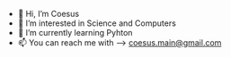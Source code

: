 - 👋 Hi, I’m Coesus
- 👀 I’m interested in Science and Computers
- 🌱 I’m currently learning Pyhton
- 📫 You can reach me with --> coesus.main@gmail.com

<!---
Coesus/Coesus is a ✨ special ✨ repository because its `README.md` (this file) appears on your GitHub profile.
You can click the Preview link to take a look at your changes.
--->
